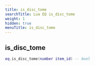 ```yaml
---
title: is_disc_tome
searchTitle: Lua EQ is_disc_tome
weight: 1
hidden: true
menuTitle: is_disc_tome
---
```

## is_disc_tome
```lua
eq.is_disc_tome(number item_id) -- bool
```